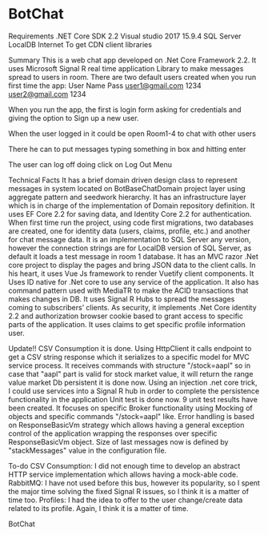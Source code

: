 # BotChat

Requirements
.NET Core SDK	2.2
Visual studio 2017	15.9.4
SQL Server	LocalDB
Internet	To get CDN client libraries

Summary
This is a web chat app developed on .Net Core Framework 2.2. It uses Microsoft Signal R real time application Library to make messages spread to users in room.
There are two default users created when you run first time the app:
User Name	Pass
user1@gmail.com
1234
user2@gmail.com
1234

When you run the app, the first is login form asking for credentials and giving the option to Sign up a new user.
 

When the user logged in it could be open Room1-4 to chat with other users

 
There he can to put messages typing something in box and hitting enter
 
The user can log off doing click on Log Out Menu
 

Technical Facts
It has a brief domain driven design class to represent messages in system located on BotBaseChatDomain project layer using aggregate pattern and seedwork hierarchy.
It has an infrastructure layer which is in charge of the implementation of Domain repository definition. It uses EF Core 2.2 for saving data, and Identity Core 2.2 for authentication. When first time run the project, using code first migrations, two databases are created, one for identity data (users, claims, profile, etc.) and another for chat message data. It is an implementation to SQL Server any version, however the connection strings are for LocalDB version of SQL Server, as default it loads a test message in room 1 database.
It has an MVC razor .Net core project to display the pages and bring JSON data to the client calls. In his heart, it uses Vue Js framework to render Vuetify client components. It Uses ID native for .Net core to use any service of the application. It also has command pattern used with MediaTR to make the ACID transactions that makes changes in DB. It uses Signal R Hubs to spread the messages coming to subscribers’ clients.
As security, it implements .Net Core identity 2.2 and authorization browser cookie based to grant access to specific parts of the application. It uses claims to get specific profile information user.

Update!!
CSV Consumption it is done. Using HttpClient it calls endpoint to get a CSV string response which it serializes to a specific model for MVC service process. It receives commands with structure "/stock=aapl" so in case that "aapl" part is valid for stock market value, it will return the range value market
Db persistent it is done now. Using an injection .net core trick, I could use services into a Signal R hub in order to complete the persistence functionality in the application
Unit test is done now. 9 unit test results have been created. It focuses on specific Broker functionality using Mocking of objects and specific commands "/stock=aapl" like.
Error handling is based on ResponseBasicVm strategy which allows having a general exception control of the application wrapping the responses over specific ResponseBasicVm object.
Size of last messages now is defined by "stackMessages" value in the configuration file.

To-do
CSV Consumption: I did not enough time to develop an abstract HTTP service implementation which allows having a mock-able code.
RabbitMQ: I have not used before this bus, however its popularity, so I spent the major time solving the fixed Signal R issues, so I think it is a matter of time too.
Profiles: I had the idea to offer to the user change/create data related to its profile. Again, I think it is a matter of time.


BotChat
